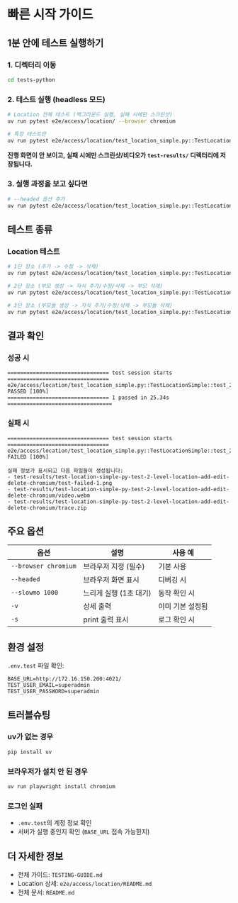 # 빠른 시작 가이드

## 1분 안에 테스트 실행하기

### 1. 디렉터리 이동
```bash
cd tests-python
```

### 2. 테스트 실행 (headless 모드)

```bash
# Location 전체 테스트 (백그라운드 실행, 실패 시에만 스크린샷)
uv run pytest e2e/access/location/ --browser chromium

# 특정 테스트만
uv run pytest e2e/access/location/test_location_simple.py::TestLocationSimple::test_2_level_location_add_edit_delete --browser chromium
```

**진행 화면이 안 보이고, 실패 시에만 스크린샷/비디오가 `test-results/` 디렉터리에 저장됩니다.**

### 3. 실행 과정을 보고 싶다면

```bash
# --headed 옵션 추가
uv run pytest e2e/access/location/test_location_simple.py::TestLocationSimple::test_2_level_location_add_edit_delete --headed --browser chromium
```

## 테스트 종류

### Location 테스트

```bash
# 1단 장소 (추가 -> 수정 -> 삭제)
uv run pytest e2e/access/location/test_location_simple.py::TestLocationSimple::test_1_level_location_add_edit_delete --browser chromium

# 2단 장소 (부모 생성 -> 자식 추가/수정/삭제 -> 부모 삭제)
uv run pytest e2e/access/location/test_location_simple.py::TestLocationSimple::test_2_level_location_add_edit_delete --browser chromium

# 3단 장소 (부모들 생성 -> 자식 추가/수정/삭제 -> 부모들 삭제)
uv run pytest e2e/access/location/test_location_simple.py::TestLocationSimple::test_3_level_location_add_edit_delete --browser chromium
```

## 결과 확인

### 성공 시
```
================================ test session starts ================================
e2e/access/location/test_location_simple.py::TestLocationSimple::test_2_level_location_add_edit_delete PASSED [100%]
================================ 1 passed in 25.34s =================================
```

### 실패 시
```
================================ test session starts ================================
e2e/access/location/test_location_simple.py::TestLocationSimple::test_2_level_location_add_edit_delete FAILED [100%]

실패 정보가 표시되고 다음 파일들이 생성됩니다:
- test-results/test-location-simple-py-test-2-level-location-add-edit-delete-chromium/test-failed-1.png
- test-results/test-location-simple-py-test-2-level-location-add-edit-delete-chromium/video.webm
- test-results/test-location-simple-py-test-2-level-location-add-edit-delete-chromium/trace.zip
```

## 주요 옵션

| 옵션 | 설명 | 사용 예 |
|------|------|---------|
| `--browser chromium` | 브라우저 지정 (필수) | 기본 사용 |
| `--headed` | 브라우저 화면 표시 | 디버깅 시 |
| `--slowmo 1000` | 느리게 실행 (1초 대기) | 동작 확인 시 |
| `-v` | 상세 출력 | 이미 기본 설정됨 |
| `-s` | print 출력 표시 | 로그 확인 시 |

## 환경 설정

`.env.test` 파일 확인:
```env
BASE_URL=http://172.16.150.200:4021/
TEST_USER_EMAIL=superadmin
TEST_USER_PASSWORD=superadmin
```

## 트러블슈팅

### uv가 없는 경우
```bash
pip install uv
```

### 브라우저가 설치 안 된 경우
```bash
uv run playwright install chromium
```

### 로그인 실패
- `.env.test`의 계정 정보 확인
- 서버가 실행 중인지 확인 (`BASE_URL` 접속 가능한지)

## 더 자세한 정보

- 전체 가이드: `TESTING-GUIDE.md`
- Location 상세: `e2e/access/location/README.md`
- 전체 문서: `README.md`
